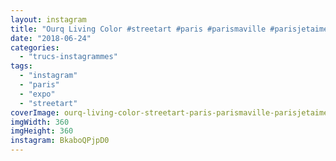 ```yaml
---
layout: instagram
title: "Ourq Living Color #streetart #paris #parismaville #parisjetaime"
date: "2018-06-24"
categories: 
  - "trucs-instagrammes"
tags: 
  - "instagram"
  - "paris"
  - "expo"
  - "streetart"
coverImage: ourq-living-color-streetart-paris-parismaville-parisjetaime.jpg
imgWidth: 360
imgHeight: 360
instagram: BkaboQPjpD0
---
```

